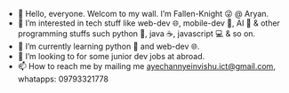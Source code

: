 - 👋 Hello, everyone. Welcom to my wall. I’m Fallen-Knight 😜 @ Aryan.
- 👀 I’m interested in tech stuff like web-dev 🌐, mobile-dev 📱, AI 🤖 & other programming stuffs such python 🐍, java ☕️, javascript 💻 & so on.
- 🌱 I’m currently learning python 🐍 and web-dev 🌐.
- 💞️ I’m looking to for some junior dev jobs at abroad.
- 📫 How to reach me by mailing me ayechannyeinvishu.ict@gmail.com, whatapps: 09793321778

<!---
Fallen-Knight-5/Fallen-Knight-5 is a ✨ special ✨ repository because its `README.md` (this file) appears on your GitHub profile.
You can click the Preview link to take a look at your changes.
--->
